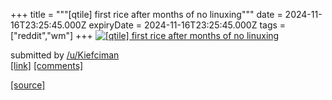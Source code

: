 +++
title = """[qtile] first rice after months of no linuxing"""
date = 2024-11-16T23:25:45.000Z
expiryDate = 2024-11-16T23:25:45.000Z
tags = ["reddit","wm"]
+++
[![[qtile] first rice after months of no linuxing](https://preview.redd.it/ng5jchi6lc1e1.png?width=640&crop=smart&auto=webp&s=4611ec0e95f26e1fd1f8dcd9df5f808b5f383bc0 "[qtile] first rice after months of no linuxing")](https://www.reddit.com/r/unixporn/comments/1gszy1b/qtile_first_rice_after_months_of_no_linuxing/)

submitted by [/u/Kiefciman](https://www.reddit.com/user/Kiefciman)  
[\[link\]](https://i.redd.it/ng5jchi6lc1e1.png) [\[comments\]](https://www.reddit.com/r/unixporn/comments/1gszy1b/qtile_first_rice_after_months_of_no_linuxing/)

[[source]](https://www.reddit.com/r/unixporn/comments/1gszy1b/qtile_first_rice_after_months_of_no_linuxing/)
